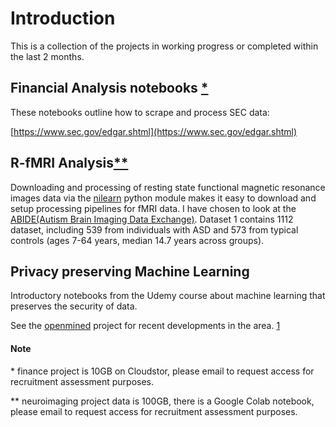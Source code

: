 #  Introduction

This is a collection of the projects in working progress or completed within the last 2 months.

## Financial Analysis notebooks </sup>[*](#Note)</sup>

These notebooks outline how to scrape and process SEC data:

[https://www.sec.gov/edgar.shtml](https://www.sec.gov/edgar.shtml)

## R-fMRI Analysis</sup>[**](#Note)</sup>

Downloading and processing of resting state functional magnetic resonance images data via the [nilearn](https://nilearn.github.io/) python module makes it easy to download and setup processing pipelines for fMRI data. I have chosen to look at the [ABIDE(Autism Brain Imaging Data Exchange)](https://github.com/OpenXAIProject/Preprocessed_ABIDE_Dataset). Dataset 1 contains 1112 dataset, including 539 from individuals with ASD and 573 from typical controls (ages 7-64 years, median 14.7 years across groups).  

##  Privacy preserving Machine Learning

Introductory notebooks from the Udemy course about machine learning that preserves the security of data.

See the
[openmined](https://www.openmined.org/)
project for recent developments in the area.
</sup>[1](https://arxiv.org/abs/1811.04017)</sup>


#### Note
\* finance project is 10GB on Cloudstor, please email to request access for recruitment assessment purposes.

\*\* neuroimaging project data is 100GB, there is a Google Colab notebook, please email to request access for recruitment assessment purposes.
